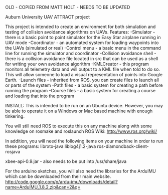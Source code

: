 OLD - COPIED FROM MATT HOLT - NEEDS TO BE UPDATED

Auburn University UAV ATTRACT project

This project is intended to create an environment for both simulation and testing of collision avoidance
algorithms on UAVs.
Features:
-Simulator - there is a basic point to point simulator for the Easy Star airplane running in UAV mode
-Coordinator - an automated system for loading waypoints into the UAVs (simulated or real)
-Control menu - a basic menu in the command line for running the simulator and coordinator
-Collision avoidance shell - there is a collision avoidance file located in src that can be used as a shell
for writing your own avoidance algorithm
-KMLCreator - this program monitors all telemetry data and will output to a KML file when told to do so.
 This will allow someone to load a visual representation of points into Google Earth.
-Launch files - inherited from ROS, you can create files to launch all or parts of the system
-Path files - a basic system for creating a path before running the program
-Course files - a basic system for creating a course and loading that into the program


INSTALL:
This is intended to be run on an Ubuntu device.  However, you may be able to operate it on a Windows or Mac
based machine with enough tinkering.

You will still need ROS to execute this on any machine along with some knowledge on rosmake and roslaunch
ROS Wiki: http://www.ros.org/wiki/

In addition, you will need the following items on your machine in order to run these programs:
librxtx-java
liblog4j1.2-java
ros-diamondback-client-rosjava

xbee-api-0.9.jar - also needs to be put into /usr/share/java

For the arduino sketches, you will also need the libraries for the ArduIMU which can be downloaded from their main website. http://code.google.com/p/ardu-imu/downloads/detail?name=ArduIMU_1.8.2.zip&can=2&q=
